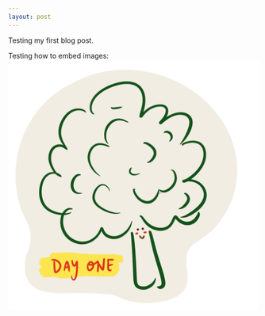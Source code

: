 ```yaml
---
layout: post
---
```

Testing my first blog post.

Testing how to embed images:
<img src="/_sketches/2021-04-01-broccoli.png"
     style="float: left; margin-right: 10px;" />